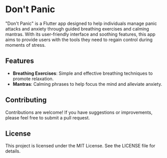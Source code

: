 # Don't Panic


"Don't Panic" is a Flutter app designed to help individuals manage panic attacks and anxiety through guided breathing exercises and calming mantras. With its user-friendly interface and soothing features, this app aims to provide users with the tools they need to regain control during moments of stress.

## Features

- **Breathing Exercises**: Simple and effective breathing techniques to promote relaxation.
- **Mantras**: Calming phrases to help focus the mind and alleviate anxiety.

<!-- ## Badges

[![F-Droid Badge](https://via.placeholder.com/150x50?text=F-Droid+Badge)](https://f-droid.org)
[![Google Play Store Badge](https://via.placeholder.com/150x50?text=Google+Play+Badge)](https://play.google.com) -->

<!-- ## Screenshots

![Screenshot 1](https://via.placeholder.com/400x300?text=Screenshot+1)
![Screenshot 2](https://via.placeholder.com/400x300?text=Screenshot+2)
![Screenshot 3](https://via.placeholder.com/400x300?text=Screenshot+3) -->

## Contributing

Contributions are welcome! If you have suggestions or improvements, please feel free to submit a pull request.

## License

This project is licensed under the MIT License. See the LICENSE file for details.
